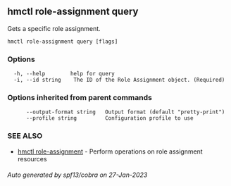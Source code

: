 ## hmctl role-assignment query

Gets a specific role assignment.

```
hmctl role-assignment query [flags]
```

### Options

```
  -h, --help        help for query
  -i, --id string    The ID of the Role Assignment object. (Required)
```

### Options inherited from parent commands

```
      --output-format string   Output format (default "pretty-print")
      --profile string         Configuration profile to use
```

### SEE ALSO

* [hmctl role-assignment](hmctl_role-assignment.md)	 - Perform operations on role assignment resources

###### Auto generated by spf13/cobra on 27-Jan-2023
